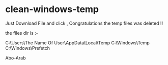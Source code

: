 # clean-windows-temp 
Just Download File and click  , Congratulations  the temp files was deleted !! 

the files dir is :- 

C:\Users\The Name Of User\AppData\Local\Temp
C:\Windows\Temp   
C:\Windows\Prefetch

Abo-Arab


